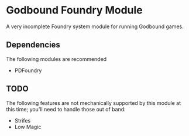 # Godbound Foundry Module

A very incomplete Foundry system module for running Godbound games.

## Dependencies

The following modules are recommended
* PDFoundry

## TODO

The following features are not mechanically supported by this module at 
this time; you'll need to handle those out of band:
* Strifes
* Low Magic

